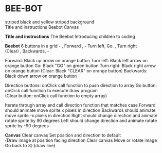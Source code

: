 # BEE-BOT

striped black and yellow striped background  
Title and instructions 
Beebot 
Canvas 
 
**Title and instructions**
The Beebot
Introducing children to coding
 
**Beebot**
6 buttons in a grid 
       -       ,   Forward   ,         - 
Turn left,       Go.       , Turn right  
  (Clear)  , Backwards,         - 
 
Forward: Black up arrow on orange button
Turn left: Black left arrow on orange button 
Go: Black "GO" on green button 
Turn right: Black right arrow on orange button 
(Clear: Black "CLEAR" on orange button) 
Backwards: Black down arrow on orange button 
 
Direction buttons: onClick call function to push direction to array 
Go button: onClick call function to execute draw program  
(Clear button: onClick call function to empty array) 
 
Iterate through array and call direction function that matches case 
Forward should animate move sprite x pixels in direction 
Backwards should animate move sprite -x pixels in direction 
Right should change direction and animate rotate sprite by 90 degrees 
Left should change direction and animate rotate sprite by -90 degrees 
 
**Canvas**
Clear canvas 
Set position and direction to default  
{Draw image at position facing direction 
Clear canvas 
Move or rotate image 
Go back to 3} 
(draw line) 
